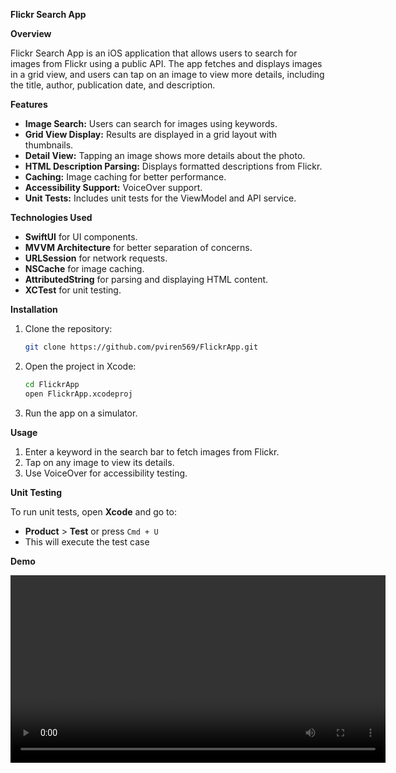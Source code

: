 **Flickr Search App**

**Overview**

Flickr Search App is an iOS application that allows users to search for images from Flickr using a public API. The app fetches and displays images in a grid view, and users can tap on an image to view more details, including the title, author, publication date, and description.

**Features**

- **Image Search:** Users can search for images using keywords.
- **Grid View Display:** Results are displayed in a grid layout with thumbnails.
- **Detail View:** Tapping an image shows more details about the photo.
- **HTML Description Parsing:** Displays formatted descriptions from Flickr.
- **Caching:** Image caching for better performance.
- **Accessibility Support:** VoiceOver support.
- **Unit Tests:** Includes unit tests for the ViewModel and API service.

**Technologies Used**

- **SwiftUI** for UI components.
- **MVVM Architecture** for better separation of concerns.
- **URLSession** for network requests.
- **NSCache** for image caching.
- **AttributedString** for parsing and displaying HTML content.
- **XCTest** for unit testing.

**Installation**

1. Clone the repository:
   ```bash
   git clone https://github.com/pviren569/FlickrApp.git
   ```
2. Open the project in Xcode:
   ```bash
   cd FlickrApp
   open FlickrApp.xcodeproj
   ```
3. Run the app on a simulator.

**Usage**

1. Enter a keyword in the search bar to fetch images from Flickr.
2. Tap on any image to view its details.
4. Use VoiceOver for accessibility testing.

**Unit Testing**

To run unit tests, open **Xcode** and go to:

- **Product** > **Test** or press `Cmd + U`
- This will execute the test case

**Demo**

<video width="600" controls>
  <source src="https://github.com/pviren569/FlickrApp/blob/main/Demo.mp4">
</video>

